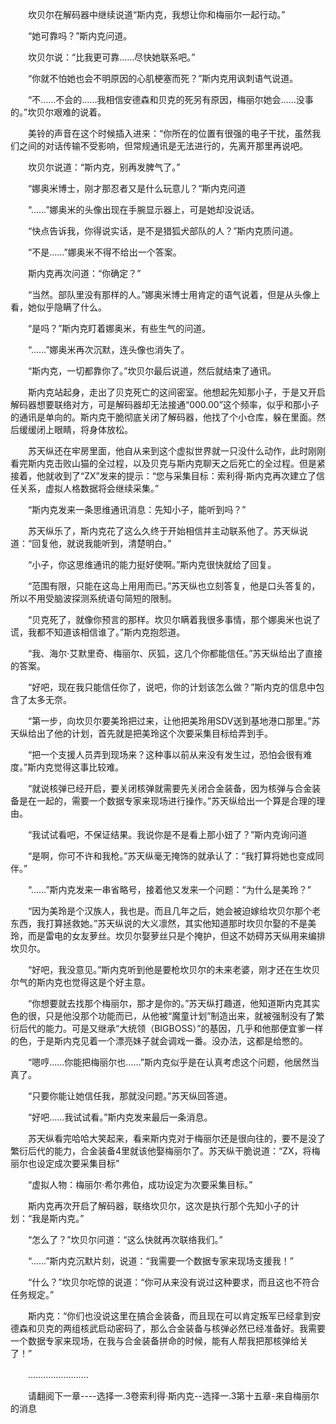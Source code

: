 <div class="read-content j_readContent" id="">
                <p>　　坎贝尔在解码器中继续说道“斯内克，我想让你和梅丽尔一起行动。”<p>　　“她可靠吗？”斯内克问道。<p>　　坎贝尔说：“比我更可靠……尽快她联系吧。”<p>　　“你就不怕她也会不明原因的心肌梗塞而死？”斯内克用讽刺语气说道。<p>　　“不……不会的……我相信安德森和贝克的死另有原因，梅丽尔她会……没事的。”坎贝尔艰难的说着。<p>　　美铃的声音在这个时候插入进来：“你所在的位置有很强的电子干扰，虽然我们之间的对话传输不受影响，但常规通讯是无法进行的，先离开那里再说吧。<p>　　坎贝尔说道：“斯内克，别再发脾气了。”<p>　　“娜奥米博士，刚才那忍者又是什么玩意儿？“斯内克问道<p>　　“……”娜奥米的头像出现在手腕显示器上，可是她却没说话。<p>　　“快点告诉我，你得说实话，是不是猎狐犬部队的人？”斯内克质问道。<p>　　“不是……”娜奥米不得不给出一个答案。<p>　　斯内克再次问道：“你确定？”<p>　　“当然。部队里没有那样的人。”娜奥米博士用肯定的语气说着，但是从头像上看，她似乎隐瞒了什么。<p>　　“是吗？”斯内克盯着娜奥米，有些生气的问道。<p>　　“……”娜奥米再次沉默，连头像也消失了。<p>　　“斯内克，一切都靠你了。”坎贝尔最后说道，然后就结束了通讯。<p>　　斯内克站起身，走出了贝克死亡的这间密室。他想起先知那小子，于是又开启解码器想要联络对方，可是解码器却无法接通“000.00”这个频率，似乎和那小子的通讯是单向的。斯内克干脆彻底关闭了解码器，他找了个小仓库，躲在里面。然后缓缓闭上眼睛，将身体放松。<p>　　苏天纵还在牢房里面，他自从来到这个虚拟世界就一只没什么动作，此时刚刚看完斯内克击败山猫的全过程，以及贝克与斯内克聊天之后死亡的全过程。但是紧接着，他就收到了“ZX”发来的提示：“您与采集目标：索利得·斯内克再次建立了信任关系，虚拟人格数据将会继续采集。”<p>　　“斯内克发来一条思维通讯消息：先知小子，能听到吗？”<p>　　苏天纵乐了，斯内克花了这么久终于开始相信并主动联系他了。苏天纵说道：“回复他，就说我能听到，清楚明白。”<p>　　“小子，你这思维通讯的能力挺好使啊。”斯内克很快就给了回复。<p>　　“范围有限，只能在这岛上用用而已。”苏天纵也立刻答复，他是口头答复的，所以不用受脑波探测系统语句简短的限制。<p>　　“贝克死了，就像你预言的那样。坎贝尔瞒着我很多事情，那个娜奥米也说了谎，我都不知道该相信谁了。”斯内克抱怨道。<p>　　“我、海尔·艾默里奇、梅丽尔、灰狐，这几个你都能信任。”苏天纵给出了直接的答案。<p>　　“好吧，现在我只能信任你了，说吧，你的计划该怎么做？”斯内克的信息中包含了太多无奈。<p>　　“第一步，向坎贝尔要美玲把过来，让他把美玲用SDV送到基地港口那里。”苏天纵给出了他的计划，首先就是把美玲这个次要采集目标给弄到手。<p>　　“把一个支援人员弄到现场来？这种事以前从来没有发生过，恐怕会很有难度。”斯内克觉得这事比较难。<p>　　“就说核弹已经开启，要关闭核弹就需要先关闭合金装备，因为核弹与合金装备是在一起的，需要一个数据专家来现场进行操作。”苏天纵给出一个算是合理的理由。<p>　　“我试试看吧，不保证结果。我说你是不是看上那小妞了？”斯内克询问道<p>　　“是啊，你可不许和我枪。”苏天纵毫无掩饰的就承认了：“我打算将她也变成同伴。”<p>　　“……”斯内克发来一串省略号，接着他又发来一个问题：“为什么是美玲？”<p>　　“因为美玲是个汉族人，我也是。而且几年之后，她会被迫嫁给坎贝尔那个老东西，我打算拯救她。”苏天纵说的大义凛然，其实他知道那时坎贝尔娶的不是美玲，而是雷电的女友萝丝。坎贝尔娶萝丝只是个掩护，但这不妨碍苏天纵用来编排坎贝尔。<p>　　“好吧，我没意见。”斯内克听到他是要枪坎贝尔的未来老婆，刚才还在生坎贝尔气的斯内克也觉得这是个好主意。<p>　　“你想要就去找那个梅丽尔，那才是你的。”苏天纵打趣道，他知道斯内克其实色的很，只是他没那个功能而已，从他被“魔童计划”制造出来，就被强制没有了繁衍后代的能力。可是又继承“大统领（BIGBOSS）”的基因，几乎和他那便宜爹一样的色，于是斯内克见着一个漂亮妹子就会调戏一番。没办法，这都是给憋的。<p>　　“嗯哼……你能把梅丽尔也……”斯内克似乎是在认真考虑这个问题，他居然当真了。<p>　　“只要你能让她信任我，那就没问题。”苏天纵回答道。<p>　　“好吧……我试试看。”斯内克发来最后一条消息。<p>　　苏天纵看完哈哈大笑起来，看来斯内克对于梅丽尔还是很向往的，要不是没了繁衍后代的能力，合金装备4里就该他娶梅丽尔了。苏天纵干脆说道：“ZX，将梅丽尔也设定成次要采集目标”<p>　　“虚拟人物：梅丽尔·希尔弗伯，成功设定为次要采集目标。”<p>　　斯内克再次开启了解码器，联络坎贝尔，这次是执行那个先知小子的计划：“我是斯内克。”<p>　　“怎么了？”坎贝尔问道：“这么快就再次联络我们。”<p>　　“……”斯内克沉默片刻，说道：“我需要一个数据专家来现场支援我！”<p>　　“什么？”坎贝尔吃惊的说道：“你可从来没有说过这种要求，而且这也不符合任务规定。”<p>　　斯内克：“你们也没说这里在搞合金装备，而且现在可以肯定叛军已经拿到安德森和贝克的两组核武启动密码了，那么合金装备与核弹必然已经准备好。我需要一个数据专家来现场，在我与合金装备拼命的时候，能有人帮我把那核弹给关了！”<p>　　……………………<p>　　请翻阅下一章----选择一.3卷索利得·斯内克--选择一.3第十五章-来自梅丽尔的消息<p>　　<p> 
            </div>